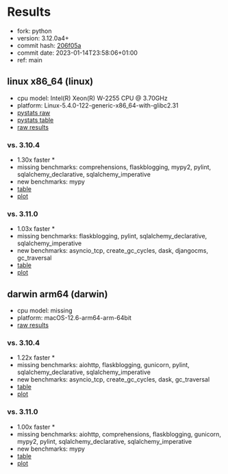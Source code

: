 # Results

- fork: python
- version: 3.12.0a4+
- commit hash: [206f05a](https://github.com/python/cpython/commit/206f05a)
- commit date: 2023-01-14T23:58:06+01:00
- ref: main

## linux x86_64 (linux)

- cpu model: Intel(R) Xeon(R) W-2255 CPU @ 3.70GHz
- platform: Linux-5.4.0-122-generic-x86_64-with-glibc2.31
- [pystats raw](bm-20230114-linux-x86_64-python-main-3.12.0a4%2B-206f05a-pystats.json)
- [pystats table](bm-20230114-linux-x86_64-python-main-3.12.0a4%2B-206f05a-pystats.md)
- [raw results](bm-20230114-linux-x86_64-python-main-3.12.0a4%2B-206f05a.json)

### vs. 3.10.4

- 1.30x faster \*
- missing benchmarks: comprehensions, flaskblogging, mypy2, pylint, sqlalchemy_declarative, sqlalchemy_imperative
- new benchmarks: mypy
- [table](bm-20230114-linux-x86_64-python-main-3.12.0a4%2B-206f05a-vs-3.10.4.md)
- [plot](bm-20230114-linux-x86_64-python-main-3.12.0a4%2B-206f05a-vs-3.10.4.png)

### vs. 3.11.0

- 1.03x faster \*
- missing benchmarks: flaskblogging, pylint, sqlalchemy_declarative, sqlalchemy_imperative
- new benchmarks: asyncio_tcp, create_gc_cycles, dask, djangocms, gc_traversal
- [table](bm-20230114-linux-x86_64-python-main-3.12.0a4%2B-206f05a-vs-3.11.0.md)
- [plot](bm-20230114-linux-x86_64-python-main-3.12.0a4%2B-206f05a-vs-3.11.0.png)

## darwin arm64 (darwin)

- cpu model: missing
- platform: macOS-12.6-arm64-arm-64bit
- [raw results](bm-20230114-darwin-arm64-python-main-3.12.0a4%2B-206f05a.json)

### vs. 3.10.4

- 1.22x faster \*
- missing benchmarks: aiohttp, flaskblogging, gunicorn, pylint, sqlalchemy_declarative, sqlalchemy_imperative
- new benchmarks: asyncio_tcp, create_gc_cycles, dask, gc_traversal
- [table](bm-20230114-darwin-arm64-python-main-3.12.0a4%2B-206f05a-vs-3.10.4.md)
- [plot](bm-20230114-darwin-arm64-python-main-3.12.0a4%2B-206f05a-vs-3.10.4.png)

### vs. 3.11.0

- 1.00x faster \*
- missing benchmarks: aiohttp, comprehensions, flaskblogging, gunicorn, mypy2, pylint, sqlalchemy_declarative, sqlalchemy_imperative
- new benchmarks: mypy
- [table](bm-20230114-darwin-arm64-python-main-3.12.0a4%2B-206f05a-vs-3.11.0.md)
- [plot](bm-20230114-darwin-arm64-python-main-3.12.0a4%2B-206f05a-vs-3.11.0.png)


